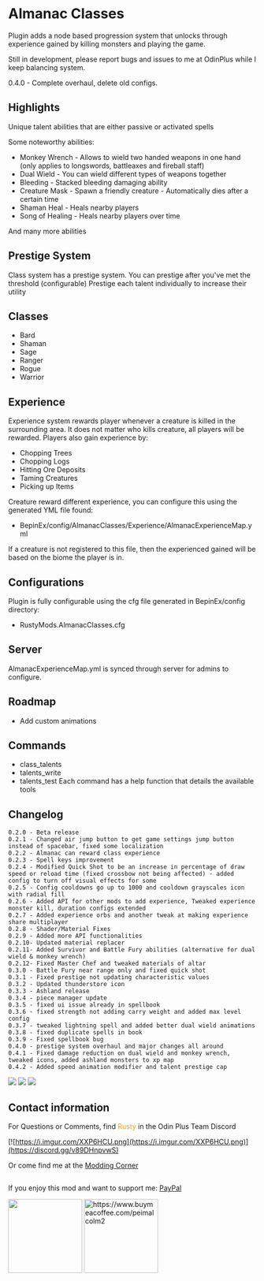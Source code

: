 # Almanac Classes
Plugin adds a node based progression system that unlocks through experience gained by killing monsters and playing the game.

Still in development, please report bugs and issues to me at OdinPlus while I keep balancing system.

0.4.0 - Complete overhaul, delete old configs.

## Highlights
Unique talent abilities that are either passive or activated spells

Some noteworthy abilities:

- Monkey Wrench - Allows to wield two handed weapons in one hand (only applies to longswords, battleaxes and fireball staff)
- Dual Wield - You can wield different types of weapons together
- Bleeding - Stacked bleeding damaging ability
- Creature Mask - Spawn a friendly creature - Automatically dies after a certain time
- Shaman Heal - Heals nearby players
- Song of Healing - Heals nearby players over time

And many more abilities

## Prestige System

Class system has a prestige system. You can prestige after you've met the threshold (configurable)
Prestige each talent individually to increase their utility

## Classes
- Bard
- Shaman
- Sage
- Ranger
- Rogue
- Warrior

## Experience
Experience system rewards player whenever a creature is killed in the surrounding area. It does not matter who kills creature, all players will be rewarded.
Players also gain experience by:
- Chopping Trees
- Chopping Logs
- Hitting Ore Deposits
- Taming Creatures
- Picking up Items

Creature reward different experience, you can configure this using the generated YML file found:
- BepinEx/config/AlmanacClasses/Experience/AlmanacExperienceMap.yml

If a creature is not registered to this file, then the experienced gained will be based on the biome the player is in.

## Configurations
Plugin is fully configurable using the cfg file generated in BepinEx/config directory:
- RustyMods.AlmanacClasses.cfg

## Server
AlmanacExperienceMap.yml is synced through server for admins to configure.

## Roadmap
- Add custom animations

## Commands
- class_talents
- talents_write
- talents_test
Each command has a help function that details the available tools

## Changelog
```
0.2.0 - Beta release
0.2.1 - Changed air jump button to get game settings jump button instead of spacebar, fixed some localization
0.2.2 - Almanac can reward class experience
0.2.3 - Spell keys improvement
0.2.4 - Modified Quick Shot to be an increase in percentage of draw speed or reload time (fixed crossbow not being affected) - added config to turn off visual effects for some
0.2.5 - Config cooldowns go up to 1000 and cooldown grayscales icon with radial fill
0.2.6 - Added API for other mods to add experience, Tweaked experience monster kill, duration configs extended
0.2.7 - Added experience orbs and another tweak at making experience share multiplayer
0.2.8 - Shader/Material Fixes
0.2.9 - Added more API functionalities
0.2.10- Updated material replacer
0.2.11- Added Survivor and Battle Fury abilities (alternative for dual wield & monkey wrench)
0.2.12- Fixed Master Chef and tweaked materials of altar
0.3.0 - Battle Fury near range only and fixed quick shot
0.3.1 - Fixed prestige not updating characteristic values
0.3.2 - Updated thunderstore icon
0.3.3 - Ashland release
0.3.4 - piece manager update
0.3.5 - fixed ui issue already in spellbook
0.3.6 - fixed strength not adding carry weight and added max level config
0.3.7 - tweaked lightning spell and added better dual wield animations
0.3.8 - fixed duplicate spells in book
0.3.9 - Fixed spellbook bug
0.4.0 - prestige system overhaul and major changes all around
0.4.1 - Fixed damage reduction on dual wield and monkey wrench, tweaked icons, added ashland monsters to xp map
0.4.2 - Added speed animation modifier and talent prestige cap
```

![](https://i.imgur.com/F1w6ijU.png)
![](https://i.imgur.com/5TkBQit.png)
![](https://i.imgur.com/fhGeDnA.png)

## Contact information
For Questions or Comments, find <span style="color:orange">Rusty</span> in the Odin Plus Team Discord

[![https://i.imgur.com/XXP6HCU.png](https://i.imgur.com/XXP6HCU.png)](https://discord.gg/v89DHnpvwS)

Or come find me at the [Modding Corner](https://discord.gg/fB8aHSfA8B)

##
If you enjoy this mod and want to support me:
[PayPal](https://paypal.me/mpei)

<span>
<img src="https://i.imgur.com/rbNygUc.png" alt="" width="150">
<img src="https://i.imgur.com/VZfZR0k.png" alt="https://www.buymeacoffee.com/peimalcolm2" width="150">
</span>
